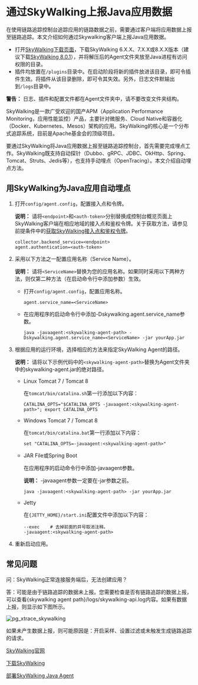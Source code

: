 # 通过SkyWalking上报Java应用数据

在使用链路追踪控制台追踪应用的链路数据之前，需要通过客户端将应用数据上报至链路追踪。本文介绍如何通过Skywalking客户端上报Java应用数据。

-   打开[SkyWalking下载页面](http://skywalking.apache.org/downloads/)，下载SkyWalking 6.X.X、7.X.X或8.X.X版本（建议下载[SkyWalking 8.0.1](https://www.apache.org/dyn/closer.cgi/skywalking/8.0.1/apache-skywalking-apm-8.0.1.tar.gz)），并将解压后的Agent文件夹放至Java进程有访问权限的目录。
-   插件均放置在`/plugins`目录中。在启动阶段将新的插件放进该目录，即可令插件生效。将插件从该目录删除，即可令其失效。另外，日志文件默输出到`/logs`目录中。

**警告：** 日志、插件和配置文件都在Agent文件夹中，请不要改变文件夹结构。

SkyWalking是一款广受欢迎的国产APM（Application Performance Monitoring，应用性能监控）产品，主要针对微服务、Cloud Native和容器化（Docker、Kubernetes、Mesos）架构的应用。SkyWalking的核心是一个分布式追踪系统，目前是Apache基金会的顶级项目。

要通过SkyWalking将Java应用数据上报至链路追踪控制台，首先需要完成埋点工作。SkyWalking既支持自动探针（Dubbo、gRPC、JDBC、OkHttp、Spring、Tomcat、Struts、Jedis等），也支持手动埋点（OpenTracing）。本文介绍自动埋点方法。

## 用SkyWalking为Java应用自动埋点

1.  打开`config/agent.config`，配置接入点和令牌。

    **说明：** 请将`<endpoint>`和`<auth-token>`分别替换成控制台概览页面上SkyWalking客户端在相应地域的接入点和鉴权令牌。关于获取方法，请参见前提条件中的[获取SkyWalking接入点和鉴权令牌](#tab3)。

    ```
    collector.backend_service=<endpoint>
    agent.authentication=<auth-token>
    ```

2.  采用以下方法之一配置应用名称（Service Name）。

    **说明：** 请将`<ServiceName>`替换为您的应用名称。如果同时采用以下两种方法，则仅第二种方法（在启动命令行中添加参数）生效。

    -   打开`config/agent.config`，配置应用名称。

        ```
        agent.service_name=<ServiceName>
        ```

    -   在应用程序的启动命令行中添加-Dskywalking.agent.service\_name参数。

        ```
        java -javaagent:<skywalking-agent-path> -Dskywalking.agent.service_name=<ServiceName> -jar yourApp.jar
        ```

3.  根据应用的运行环境，选择相应的方法来指定SkyWalking Agent的路径。

    **说明：** 请将以下示例代码中的`<skywalking-agent-path>`替换为Agent文件夹中的skywalking-agent.jar的绝对路径。

    -   Linux Tomcat 7 / Tomcat 8

        在`tomcat/bin/catalina.sh`第一行添加以下内容：

        ```
        CATALINA_OPTS="$CATALINA_OPTS -javaagent:<skywalking-agent-path>"; export CATALINA_OPTS
        ```

    -   Windows Tomcat 7 / Tomcat 8

        在`tomcat/bin/catalina.bat`第一行添加以下内容：

        ```
        set "CATALINA_OPTS=-javaagent:<skywalking-agent-path>"
        ```

    -   JAR File或Spring Boot

        在应用程序的启动命令行中添加-javaagent参数。

        **说明：** -javaagent参数一定要在-jar参数之前。

        ```
        java -javaagent:<skywalking-agent-path> -jar yourApp.jar
        ```

    -   Jetty

        在`{JETTY_HOME}/start.ini`配置文件中添加以下内容：

        ```
        --exec    # 去掉前面的井号取消注释。
        -javaagent:<skywalking-agent-path>
        ```

4.  重新启动应用。


## 常见问题

问：SkyWalking正常连接服务端后，无法创建应用？

答：可能是由于链路追踪的数据未上报。您需要检查是否有链路追踪的数据上报，可以查看\{skywalking agent path\}/logs/skywalking-api.log内容。如果有数据上报，则显示如下图所示。

![pg_xtrace_skywalking](https://static-aliyun-doc.oss-accelerate.aliyuncs.com/assets/img/zh-CN/1804948951/p89094.png)

如果未产生数据上报，则可能原因是：开启采样、设置过滤或未触发生成链路追踪的请求。

[SkyWalking官网](http://skywalking.apache.org/)

[下载SkyWalking](http://skywalking.apache.org/downloads/)

[部署SkyWalking Java Agent](https://github.com/apache/incubator-skywalking/blob/v5.0.0-GA/docs/cn/Deploy-skywalking-agent-CN.md)

